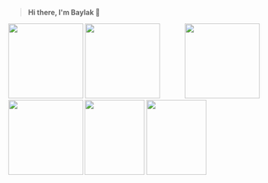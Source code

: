 > **Hi there, I'm Baylak 🫡**

<p alight="center">
<img align="right" src="https://user-images.githubusercontent.com/56039676/211150315-f08b27f0-4358-4767-8288-03b8ae86e13d.gif" width="150" height="150"/>
<img src="https://user-images.githubusercontent.com/56039676/211144675-362918a8-b5ed-48cb-bb5e-fe5b3b02a3d1.gif" width="150" height="150"/>
<img src="https://user-images.githubusercontent.com/56039676/211150440-7338851a-d502-4f66-8b89-98260e816e71.gif" width="150" height="150"/>
<img src="https://user-images.githubusercontent.com/56039676/211150605-cc35d15f-e4d3-4ce7-a941-778f60ca7fbc.gif" width="120" height="150"/>
<img src="https://user-images.githubusercontent.com/56039676/211150730-410e83d4-ec4b-4bda-ae26-af49502b2c43.gif" width="120" height="150"/>
<img align="left" src="https://user-images.githubusercontent.com/56039676/211150315-f08b27f0-4358-4767-8288-03b8ae86e13d.gif" width="150" height="150"/>
</p>
